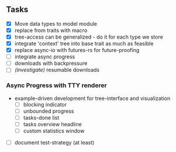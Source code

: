 
## Tasks

* [x] Move data types to model module
* [x] replace from traits with macro
* [x] tree-access can be generalized - do it for each type we store
* [x] integrate 'context' tree into base trait as much as feasible
* [x] replace async-io with futures-rs for future-proofing
* [ ] integrate async progress
* [ ] downloads with backpressure
* [ ] _(investigate)_ resumable downloads

### Async Progress with TTY renderer

* example-driven development for tree-interface and visualization
  * [ ] blocking indicator
  * [ ] unbounded progress
  * [ ] tasks-done list
  * [ ] tasks overview headline
  * [ ] custom statistics window
* [ ] document test-strategy (at least)
